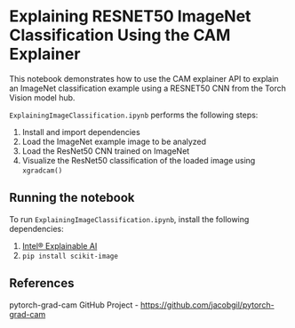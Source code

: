 # Explaining RESNET50 ImageNet Classification Using the CAM Explainer 

This notebook demonstrates how to use the CAM explainer API to explain an ImageNet classification example using a RESNET50 CNN from the Torch Vision model hub. 

`ExplainingImageClassification.ipynb` performs the following steps:
1. Install and import dependencies
2. Load the ImageNet example image to be analyzed
3. Load the ResNet50 CNN trained on ImageNet
4. Visualize the ResNet50 classification of the loaded image using `xgradcam()`

## Running the notebook

To run `ExplainingImageClassification.ipynb`, install the following dependencies:
1. [Intel® Explainable AI](https://github.com/IntelAI/intel-xai-tools)
2. `pip install scikit-image`

## References

pytorch-grad-cam GitHub Project - https://github.com/jacobgil/pytorch-grad-cam